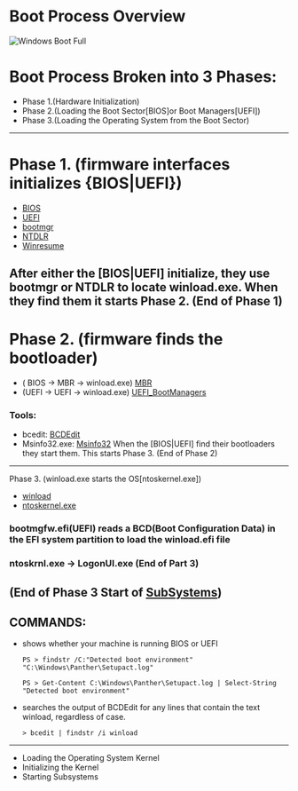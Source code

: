 # Boot Process Overview
![Windows Boot Full](http://1.bp.blogspot.com/-MaRtDTHH1Vo/UysJF8KXNbI/AAAAAAAAALo/D6Kt2f8Gpmo/s1600/Walkthrough_Diagram.jpg)

# Boot Process Broken into 3 Phases:
 - Phase 1.(Hardware Initialization)
 - Phase 2.(Loading the Boot Sector[BIOS]or Boot Managers[UEFI])
 - Phase 3.(Loading the Operating System from the Boot Sector)
-----------------------------------------------------------------------------------------------------------------------------------------------------------------------------------------------------------
# Phase 1. (firmware interfaces initializes {BIOS|UEFI})
   - [BIOS](Additional_Information/BIOS.md)
   - [UEFI](Additional_Information/UEFI.md)
   - [bootmgr](Additional_Information/bootmgr.md) 
   - [NTDLR](Additional_Information/NTDLR.md)
   - [Winresume](Additional_Information/winresume.md) 
 
 After either the [BIOS|UEFI] initialize, they use bootmgr or NTDLR to locate winload.exe.
 When they find them it starts Phase 2. (End of Phase 1)
-----------------------------------------------------------------------------------------------------------------------------------------------------------------------------------------------------------
# Phase 2. (firmware finds the bootloader)
- ( BIOS -> MBR -> winload.exe) [MBR](Additional_Information/MBR.md)
- (UEFI -> UEFI -> winload.exe) [UEFI_BootManagers](Additional_Information/UEFI_BootManagers.md)
### Tools:
 - bcedit: [BCDEdit](Additional_Information/BDCEdit.md)
 - Msinfo32.exe: [Msinfo32](Additional_Information/Msinfo32.md)
When the [BIOS|UEFI] find their bootloaders they start them.
This starts Phase 3. (End of Phase 2)
-----------------------------------------------------------------------------------------------------------------------------------------------------------------------------------------------------------
Phase 3. (winload.exe starts the OS[ntoskernel.exe])
- [winload](Additional_Information/winload.md)
- [ntoskernel.exe](Additional_Information/ntoskernel.md)
 
 ### bootmgfw.efi(UEFI) reads a BCD(Boot Configuration Data) in the EFI system partition to load the winload.efi file

### ntoskrnl.exe -> LogonUI.exe (End of Part 3)
(End of Phase 3 Start of [SubSystems](Additional_Information/SubSystems.md))
----------------------------------------------------------------------------------------------------------------------------------------------------------------------------------------------------------   
## COMMANDS: 
- shows whether your machine is running BIOS or UEFI

      PS > findstr /C:"Detected boot environment" "C:\Windows\Panther\Setupact.log"
   
      PS > Get-Content C:\Windows\Panther\Setupact.log | Select-String "Detected boot environment"

- searches the output of BCDEdit for any lines that contain the text winload, regardless of case.

      > bcedit | findstr /i winload

 ----------------------------------------------------------------------------------------------------------------------------------------------------------------------------------------------------------
 - Loading the Operating System Kernel
 - Initializing the Kernel
 - Starting Subsystems

